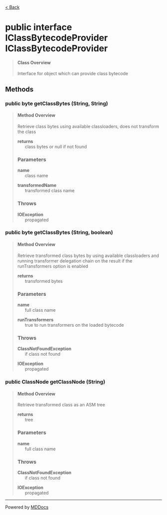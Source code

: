 [< Back](../README.md)
# public interface IClassBytecodeProvider IClassBytecodeProvider #
>#### Class Overview ####
>Interface for object which can provide class bytecode
## Methods ##
### public byte getClassBytes (String, String) ###
>#### Method Overview ####
>Retrieve class bytes using available classloaders, does not transform the
 class
>
>**returns**<br />
>&nbsp;&nbsp;&nbsp;&nbsp;&nbsp;&nbsp;class bytes or null if not found
>
>### Parameters ###
>**name**<br />
>&nbsp;&nbsp;&nbsp;&nbsp;&nbsp;&nbsp;class name
>
>**transformedName**<br />
>&nbsp;&nbsp;&nbsp;&nbsp;&nbsp;&nbsp;transformed class name
>
>### Throws ###
>**IOException**<br />
>&nbsp;&nbsp;&nbsp;&nbsp;&nbsp;&nbsp;propagated
>
### public byte getClassBytes (String, boolean) ###
>#### Method Overview ####
>Retrieve transformed class bytes by using available classloaders and
 running transformer delegation chain on the result if the runTransformers
 option is enabled
>
>**returns**<br />
>&nbsp;&nbsp;&nbsp;&nbsp;&nbsp;&nbsp;transformed bytes
>
>### Parameters ###
>**name**<br />
>&nbsp;&nbsp;&nbsp;&nbsp;&nbsp;&nbsp;full class name
>
>**runTransformers**<br />
>&nbsp;&nbsp;&nbsp;&nbsp;&nbsp;&nbsp;true to run transformers on the loaded bytecode
>
>### Throws ###
>**ClassNotFoundException**<br />
>&nbsp;&nbsp;&nbsp;&nbsp;&nbsp;&nbsp;if class not found
>
>**IOException**<br />
>&nbsp;&nbsp;&nbsp;&nbsp;&nbsp;&nbsp;propagated
>
### public ClassNode getClassNode (String) ###
>#### Method Overview ####
>Retrieve transformed class as an ASM tree
>
>**returns**<br />
>&nbsp;&nbsp;&nbsp;&nbsp;&nbsp;&nbsp;tree
>
>### Parameters ###
>**name**<br />
>&nbsp;&nbsp;&nbsp;&nbsp;&nbsp;&nbsp;full class name
>
>### Throws ###
>**ClassNotFoundException**<br />
>&nbsp;&nbsp;&nbsp;&nbsp;&nbsp;&nbsp;if class not found
>
>**IOException**<br />
>&nbsp;&nbsp;&nbsp;&nbsp;&nbsp;&nbsp;propagated
>

---
Powered by [MDDocs](https://github.com/VRCube/MDDocs)